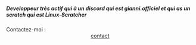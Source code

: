<!--![Scratch logo S](https://github.com/Linux-Scratcher/Linux-Scratcher/assets/122288570/2eab72c7-9410-4f7f-821a-e7eda042f575)-->
<h5>Developpeur très actif qui à un discord qui est gianni.officiel et qui as un scratch qui est Linux-Scratcher</h5></h5>
Contactez-moi :
 <center>
   <a href="https://linux-scratcher.fr" class="name">contact</a></h5>

  
   </div>
</center>
